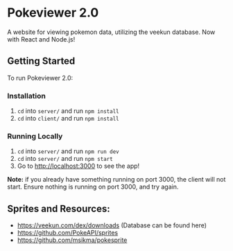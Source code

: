 # Pokeviewer 2.0
A website for viewing pokemon data, utilizing the veekun database. Now with React and Node.js!

## Getting Started
To run Pokeviewer 2.0:

### Installation
1. `cd` into `server/` and run `npm install`
1. `cd` into `client/` and run `npm install`

### Running Locally
1. `cd` into `server/` and run `npm run dev`
1. `cd` into `server/` and run `npm start`
1. Go to <http://localhost:3000> to see the app!

**Note:** if you already have something running on port 3000, the client will not start. Ensure nothing is running on port 3000, and try again.

## Sprites and Resources:
* https://veekun.com/dex/downloads (Database can be found here)
* https://github.com/PokeAPI/sprites
* https://github.com/msikma/pokesprite